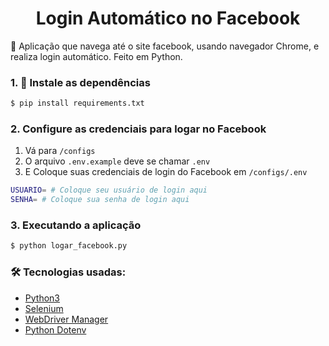 <h1 align="center">Login Automático no Facebook</h1>

🚀 Aplicação que navega até o site facebook, usando navegador Chrome, e realiza login automático. Feito em Python.

### 1. 🎲 Instale as dependências
```bash
$ pip install requirements.txt
```

### 2. Configure as credenciais para logar no Facebook
1. Vá para `/configs`
2. O arquivo `.env.example` deve se chamar `.env`
3. E Coloque suas credenciais de login do Facebook em `/configs/.env`
```bash
USUARIO= # Coloque seu usuário de login aqui
SENHA= # Coloque sua senha de login aqui
```

### 3. Executando a aplicação
```bash
$ python logar_facebook.py
```

### 🛠 Tecnologias usadas:
  - [Python3](https://www.python.org)
  - [Selenium](https://pypi.org/project/selenium)
  - [WebDriver Manager](https://pypi.org/project/webdriver-manager)
  - [Python Dotenv](https://pypi.org/project/python-dotenv)